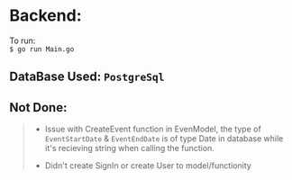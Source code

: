 # Backend:



To run:  
`$ go run Main.go`

## DataBase Used: `PostgreSql`

## Not Done:
    
> * Issue with CreateEvent function in EvenModel, the type of `EventStartDate` & `EventEndDate` is of type Date in database while it's recieving string when calling the function.
>
> * Didn't create SignIn or create User to model/functionity



